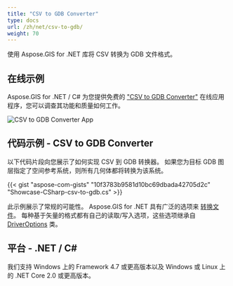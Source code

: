 ```yaml
---
title: "CSV to GDB Converter"
type: docs
url: /zh/net/csv-to-gdb/
weight: 70
---
```


使用 Aspose.GIS for .NET 库将 CSV 转换为 GDB 文件格式。

## **在线示例**

Aspose.GIS for .NET / C# 为您提供免费的 ["CSV to GDB Converter"](https://products.aspose.app/gis/conversion/csv-to-gdb) 在线应用程序，您可以调查其功能和质量如何工作。

![CSV to GDB Converter App](conversion.png)

## **代码示例 - CSV to GDB Converter**

以下代码片段向您展示了如何实现 CSV 到 GDB 转换器。 如果您为目标 GDB 图层指定了空间参考系统，则所有几何体都将转换为该系统。 

{{< gist "aspose-com-gists" "10f3783b9581d10bc69dbada42705d2c" "Showcase-CSharp-csv-to-gdb.cs" >}}

此示例展示了常规的可能性。 Aspose.GIS for .NET 具有广泛的选项来 [转换文件](https://docs.aspose.com/gis/net/vector-layers/)。 每种基于矢量的格式都有自己的读取/写入选项，这些选项继承自 [DriverOptions](https://reference.aspose.com/gis/net/aspose.gis/driveroptions) 类。

## **平台 - .NET / C#**

我们支持 Windows 上的 Framework 4.7 或更高版本以及 Windows 或 Linux 上的 .NET Core 2.0 或更高版本。
